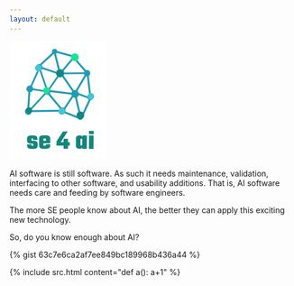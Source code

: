 ```yaml
---
layout: default
---
```




![](img/se4ai.png)

AI software is still software. As such it needs
maintenance, validation, interfacing to other software, and usability additions.
That is, AI software needs care and feeding by software engineers.

The more SE people know about AI, the better they can apply this exciting new technology.

So, do you know enough about AI?

{% gist                                                      63c7e6ca2af7ee849bc189968b436a44  %}


{% include src.html content="def a(): a+1" %}
